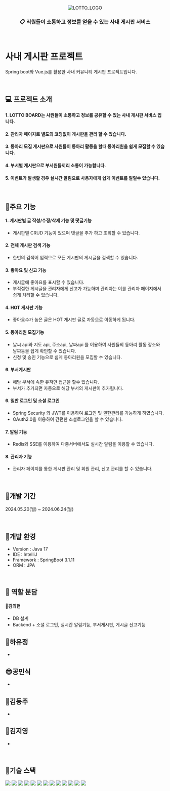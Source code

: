 <div align="center">



![LOTTO_LOGO](https://github.com/Bkukim/lotto_board_project/assets/153472858/1963ea69-a5b8-46ca-a747-0deb1cace729)
### 📋 직원들이 소통하고 정보를 얻을 수 있는 사내 게시판 서비스
</div>

<br>

# 사내 게시판 프로젝트
Spring boot와 Vue.js를 활용한 사내 커뮤니티 게시판 프로젝트입니다.

<br>


## 💻 프로젝트 소개
#### 1. LOTTO BOARD는 사원들이 소통하고 정보를 공유할 수 있는 사내 게시판 서비스 입니다.
#### 2. 관리자 페이지로 별도의 코딩없이 게시판을 관리 할 수 있습니다.
#### 3. 동아리 모집 게시판으로 사원들이 동아리 활동을 할때 동아리원을 쉽게 모집할 수 있습니다.
#### 4. 부서별 게시판으로 부서원들끼리 소통이 가능합니다.
#### 5. 이벤트가 발생할 경우 실시간 알림으로 사용자에게 쉽게 이벤트를 알릴수 있습니다.

<br>

## 📌주요 기능
#### 1. 게시판별 글 작성/수정/삭제 기능 및 댓글기능
- 게시판별 CRUD 기능이 있으며 댓글을 추가 하고 조회할 수 있습니다.
#### 2. 전체 게시판 검색 기능
- 한번의 검색어 입력으로 모든 게시판의 게시글을 검색할 수 있습니다.
#### 3. 좋아요 및 신고 기능
- 게시글에 좋아요를 표시할 수 있습니다.
- 부적절한 게시글을 관리자에게 신고가 가능하며 관리자는 이를 관리자 페이지에서 쉽게 처리할 수 있습니다.
#### 4. HOT 게시판 기능
 - 좋아요수가 높은 글은 HOT 게시판 글로 자동으로 이동하게 됩니다.
#### 5. 동아리원 모집기능
- 날씨 api와 지도 api, 주소api, 날짜api 를 이용하여 사원들의 동아리 활동 장소와 날짜등을 쉽게 확인할 수 있습니다.
- 신청 및 승인 기능으로 쉽게 동아리원을 모집할 수 있습니다.
#### 6. 부서게시판
- 해당 부서에 속한 유저만 접근을 할수 있습니다.
- 부서가 추가되면 자동으로 해당 부서의 게시판이 추가됩니다. 
#### 6. 일반 로그인 및 소셜 로그인
- Spring Security 와 JWT를 이용하여 로그인 및 권한관리를 가능하게 하였습니다.
- OAuth2.0을 이용하여 간편한 소셜로그인을 할 수 있습니다. 
#### 7. 알림 기능
 - Redis와 SSE를 이용하여 다중서버에서도 실시간 알림을 이용할 수 있습니다.
#### 8. 관리자 기능
 - 관리자 페이지를 통한 게시판 관리 및 회원 관리, 신고 관리를 할 수 있습니다.

<br>

## 📌개발 기간
2024.05.20(월) ~ 2024.06.24(월)

<br>

## 📌개발 환경
- Version : Java 17
- IDE : IntelliJ
- Framework : SpringBoot 3.1.11
- ORM : JPA

<br>

## 📌 역할 분담

#### 👦김의현
- DB 설계
- Backend + 소셜 로그인, 실시간 알림기능, 부서게시판, 게시글 신고기능
 
👻하유정
- 
 +
 

😎공민식
- 
 +

🐬김동주
- 
 +

🐬김지영
- 
 +


<br>

## 📌기술 스택
<img src="https://img.shields.io/badge/html5-E34F26?style=for-the-badge&logo=html5&logoColor=white"/> <img src="https://img.shields.io/badge/css-1572B6?style=for-the-badge&logo=css3&logoColor=white"/> <img src="https://img.shields.io/badge/javascript-F7DF1E?style=for-the-badge&logo=javascript&logoColor=black"/> <img src="https://img.shields.io/badge/vue.js-4FC08D?style=for-the-badge&logo=vue.js&logoColor=white"/> <img src="https://img.shields.io/badge/springboot-6DB33F?style=for-the-badge&logo=springboot&logoColor=white"/> 
<img src="https://img.shields.io/badge/github-181717?style=for-the-badge&logo=github&logoColor=white"/> <img src="https://img.shields.io/badge/git-F05032?style=for-the-badge&logo=git&logoColor=white"/> <img src="https://img.shields.io/badge/oracle-F80000?style=for-the-badge&logo=oracle&logoColor=white"> <img src="https://img.shields.io/badge/bootstrap-7952B3?style=for-the-badge&logo=bootstrap&logoColor=white"> <img src="https://img.shields.io/badge/amazonaws-232F3E?style=for-the-badge&logo=amazonaws&logoColor=white"> <img src="https://img.shields.io/badge/java-007396?style=for-the-badge&logo=OpenJDK&logoColor=white"> <img src="https://img.shields.io/badge/Redis-DC382D?style=for-the-badge&logo=Redis&logoColor=white"> <img src="https://img.shields.io/badge/nginx-%23009639.svg?style=for-the-badge&logo=nginx&logoColor=white">

